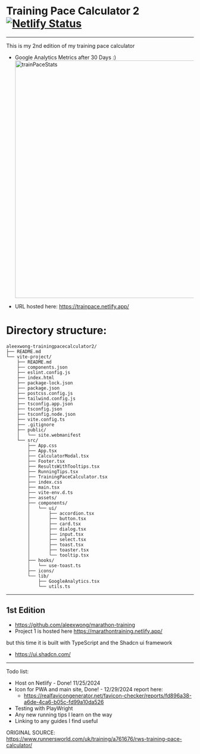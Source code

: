 # Training Pace Calculator 2 [![Netlify Status](https://api.netlify.com/api/v1/badges/2b8c6c05-12b2-423a-a2c2-af4e93e8f160/deploy-status)](https://app.netlify.com/sites/trainpace/deploys)

---

This is my 2nd edition of my training pace calculator

- Google Analytics Metrics after 30 Days :)
  <img width="637" alt="trainPaceStats" src="https://github.com/user-attachments/assets/6f881b3f-b53e-4128-8b6b-baa93a466add" />

- URL hosted here: https://trainpace.netlify.app/

# Directory structure:

```plaintext
aleexwong-trainingpacecalculator2/
├── README.md
└── vite-project/
    ├── README.md
    ├── components.json
    ├── eslint.config.js
    ├── index.html
    ├── package-lock.json
    ├── package.json
    ├── postcss.config.js
    ├── tailwind.config.js
    ├── tsconfig.app.json
    ├── tsconfig.json
    ├── tsconfig.node.json
    ├── vite.config.ts
    ├── .gitignore
    ├── public/
    │   └── site.webmanifest
    └── src/
        ├── App.css
        ├── App.tsx
        ├── CalculatorModal.tsx
        ├── Footer.tsx
        ├── ResultsWithTooltips.tsx
        ├── RunningTips.tsx
        ├── TrainingPaceCalculator.tsx
        ├── index.css
        ├── main.tsx
        ├── vite-env.d.ts
        ├── assets/
        ├── components/
        │   └── ui/
        │       ├── accordion.tsx
        │       ├── button.tsx
        │       ├── card.tsx
        │       ├── dialog.tsx
        │       ├── input.tsx
        │       ├── select.tsx
        │       ├── toast.tsx
        │       ├── toaster.tsx
        │       └── tooltip.tsx
        ├── hooks/
        │   └── use-toast.ts
        ├── icons/
        └── lib/
            ├── GoogleAnalytics.tsx
            └── utils.ts
```

---

## 1st Edition

- https://github.com/aleexwong/marathon-training
- Project 1 is hosted here https://marathontraining.netlify.app/

but this time it is built with TypeScript and the Shadcn ui framework

- https://ui.shadcn.com/

---

Todo list:

- Host on Netlify - Done! 11/25/2024
- Icon for PWA and main site, Done! - 12/29/2024 report here:
  - https://realfavicongenerator.net/favicon-checker/reports/fd896a38-a6de-4ca6-b05c-fd99a10da526
- Testing with PlayWright
- Any new running tips I learn on the way
- Linking to any guides I find useful

ORIGINAL SOURCE: https://www.runnersworld.com/uk/training/a761676/rws-training-pace-calculator/
